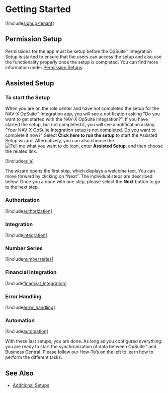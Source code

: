 # Getting Started

[!include[signup-tenant](includes/signup-tenant.md)]

## Permission Setup

Permissions for the app must be setup before the OpSuite™ Integration Setup is started to ensure that the users can access the setup and also use the functionality properly once the setup is completed. You can find more information under [Permission Setups](permission-setups.md).

## Assisted Setup

### To start the Setup

When you are on the role center and have not completed the setup for the NAV-X OpSuite™ Integration app, you will see a notification asking "Do you want to get started with the NAV-X OpSuite Integration?". If you have started the setup, but not completed it, you will see a notification asking "Your NAV-X OpSuite Integration setup is not completed. Do you want to complete it now?"  Select **Click here to run the setup** to start the Assisted Setup wizard. Alternatively, you can also choose the ![Tell me what you want to do](/images/magnifying-glass.gif) icon, enter **Assisted Setup**, and then choose the related link.

[!include[eula](../includes/eula.md)]

The wizard opens the first step, which displays a welcome text. You can move forward by clicking on “Next”. The individual steps are described below. Once you a done with one step, please select the **Next** button to go to the next step.

### Authorization

[!include[authorization](includes/authorization_part.md)]

### Integration

[!include[integration](includes/integration_part.md)]

### Number Series

[!include[numberseries](includes/numberseries_part.md)]

### Financial Integration

[!include[financial_integration](includes/financialintegration_part.md)]

### Error Handling

[!include[error_handling](includes/error_handling_part.md)]

### Automation

[!include[automation](includes/automation_part.md)]

With these last setups, you are done. As long as you configured everything: you are ready to start the synchronization of data between OpSuite™ and Business Central. Please follow our How-To’s on the left to learn how to perform the different tasks.

## See Also

- [Additional Setups](additional-setups.md)
